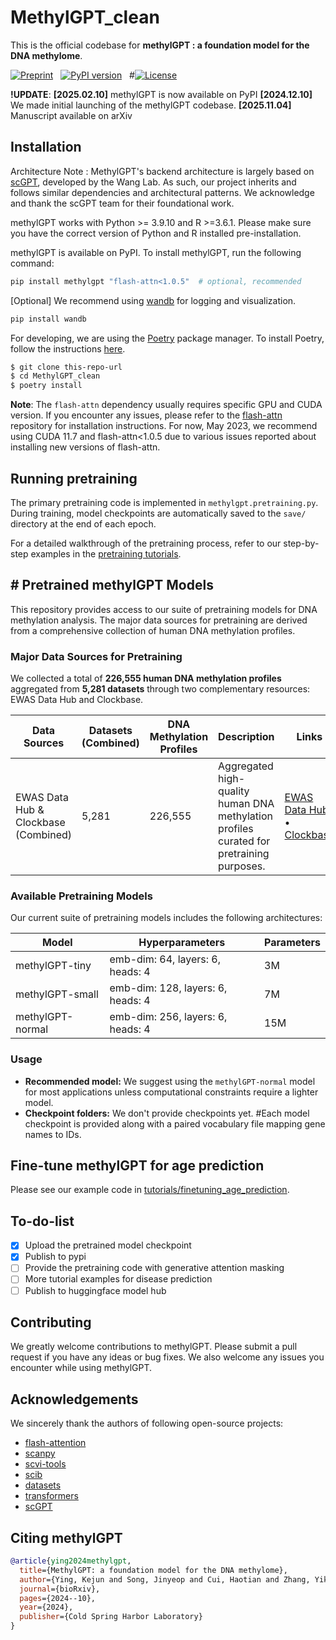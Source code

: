 # MethylGPT_clean

This is the official codebase for **methylGPT : a foundation model for the DNA methylome**.


[![Preprint](https://img.shields.io/badge/preprint-available-brightgreen)](https://www.biorxiv.org/content/10.1101/2024.10.30.621013v2) &nbsp;
[![PyPI version](https://badge.fury.io/py/scgpt.svg)](https://pypi.org/project/methylgpt/) &nbsp;
#[![License](https://img.shields.io/badge/license-MIT-blue)](https://github.com/username/repo/blob/main/LICENSE)

**!UPDATE**: 
**[2025.02.10]** methylGPT is now available on PyPI
**[2024.12.10]** We made initial launching of the methylGPT codebase.
**[2025.11.04]** Manuscript available on arXiv


## Installation

Architecture Note : MethylGPT's backend architecture is largely based on [scGPT](https://github.com/bowang-lab/scGPT), developed by the Wang Lab. As such, our project inherits and follows similar dependencies and architectural patterns. We acknowledge and thank the scGPT team for their foundational work.

methylGPT works with Python >= 3.9.10  and R >=3.6.1. Please make sure you have the correct version of Python and R installed pre-installation.

methylGPT is available on PyPI. To install methylGPT, run the following command:

```bash
pip install methylgpt "flash-attn<1.0.5"  # optional, recommended
```

[Optional] We recommend using [wandb](https://wandb.ai/) for logging and visualization.

```bash
pip install wandb
```

For developing, we are using the [Poetry](https://python-poetry.org/) package manager. To install Poetry, follow the instructions [here](https://python-poetry.org/docs/#installation).

```bash
$ git clone this-repo-url
$ cd MethylGPT_clean
$ poetry install
```

**Note**: The `flash-attn` dependency usually requires specific GPU and CUDA version. If you encounter any issues, please refer to the [flash-attn](https://github.com/HazyResearch/flash-attention/tree/main) repository for installation instructions. For now, May 2023, we recommend using CUDA 11.7 and flash-attn<1.0.5 due to various issues reported about installing new versions of flash-attn.


## Running pretraining

The primary pretraining code is implemented in `methylgpt.pretraining.py`. During training, model checkpoints are automatically saved to the `save/` directory at the end of each epoch.

For a detailed walkthrough of the pretraining process, refer to our step-by-step examples in the [pretraining tutorials](tutorials/pretraining).

## # Pretrained methylGPT Models

This repository provides access to our suite of pretraining models for DNA methylation analysis. The major data sources for pretraining are derived from a comprehensive collection of human DNA methylation profiles.

### Major Data Sources for Pretraining

We collected a total of **226,555 human DNA methylation profiles** aggregated from **5,281 datasets** through two complementary resources: EWAS Data Hub and Clockbase.

| Data Sources                         | Datasets (Combined) | DNA Methylation Profiles | Description                                                                                  | Links                                                                                     |
|--------------------------------------|---------------------|--------------------------|----------------------------------------------------------------------------------------------|-------------------------------------------------------------------------------------------|
| EWAS Data Hub & Clockbase (Combined) | 5,281               | 226,555                  | Aggregated high-quality human DNA methylation profiles curated for pretraining purposes.     | [EWAS Data Hub](https://bigd.big.ac.cn/ewas/datahub) • [Clockbase](https://clockbase.org)     |

### Available Pretraining Models

Our current suite of pretraining models includes the following architectures:

| Model             | Hyperparameters                     | Parameters |
|-------------------|-------------------------------------|------------|
| methylGPT-tiny    | emb-dim: 64, layers: 6, heads: 4     | 3M         |
| methylGPT-small   | emb-dim: 128, layers: 6, heads: 4    | 7M         |
| methylGPT-normal  | emb-dim: 256, layers: 6, heads: 4    | 15M        |

### Usage

- **Recommended model:** We suggest using the `methylGPT-normal` model for most applications unless computational constraints require a lighter model.
- **Checkpoint folders:** We don't provide checkpoints yet. #Each model checkpoint is provided along with a paired vocabulary file mapping gene names to IDs.

## Fine-tune methylGPT for age prediction

Please see our example code in [tutorials/finetuning_age_prediction](tutorials/finetuning_age_prediction/finetuning_age_main.py). 

## To-do-list

- [x] Upload the pretrained model checkpoint
- [x] Publish to pypi
- [ ] Provide the pretraining code with generative attention masking
- [ ] More tutorial examples for disease prediction
- [ ] Publish to huggingface model hub

## Contributing

We greatly welcome contributions to methylGPT. Please submit a pull request if you have any ideas or bug fixes. We also welcome any issues you encounter while using methylGPT.

## Acknowledgements

We sincerely thank the authors of following open-source projects:

- [flash-attention](https://github.com/HazyResearch/flash-attention)
- [scanpy](https://github.com/scverse/scanpy)
- [scvi-tools](https://github.com/scverse/scvi-tools)
- [scib](https://github.com/theislab/scib)
- [datasets](https://github.com/huggingface/datasets)
- [transformers](https://github.com/huggingface/transformers)
- [scGPT](https://github.com/bowang-lab/scGPT)


## Citing methylGPT

```bibtex
@article{ying2024methylgpt,
  title={MethylGPT: a foundation model for the DNA methylome},
  author={Ying, Kejun and Song, Jinyeop and Cui, Haotian and Zhang, Yikun and Li, Siyuan and Chen, Xingyu and Liu, Hanna and Eames, Alec and McCartney, Daniel L and Marioni, Riccardo E and others},
  journal={bioRxiv},
  pages={2024--10},
  year={2024},
  publisher={Cold Spring Harbor Laboratory}
}
```

